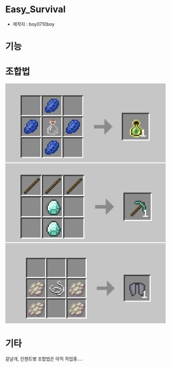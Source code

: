 # Easy_Survival
- 제작자 : boy0710boy  

# 기능

# 조합법

![experience_bottle.png](./img/experience_bottle.png)
![diamond_pickexe.png](./img/diamond_pickexe.png)
![elytra.png](./img/elytra.png)

# 기타
겉날개, 인첸트병 조합법은 아직 작업중....

